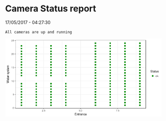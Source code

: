 Camera Status report
================
17/05/2017 - 04:27:30

    All cameras are up and running

![](camreport_files/figure-markdown_github/unnamed-chunk-2-1.png)

